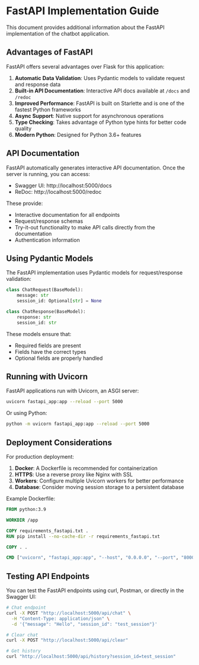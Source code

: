 # FastAPI Implementation Guide

This document provides additional information about the FastAPI implementation of the chatbot application.

## Advantages of FastAPI

FastAPI offers several advantages over Flask for this application:

1. **Automatic Data Validation**: Uses Pydantic models to validate request and response data
2. **Built-in API Documentation**: Interactive API docs available at `/docs` and `/redoc`
3. **Improved Performance**: FastAPI is built on Starlette and is one of the fastest Python frameworks
4. **Async Support**: Native support for asynchronous operations
5. **Type Checking**: Takes advantage of Python type hints for better code quality
6. **Modern Python**: Designed for Python 3.6+ features

## API Documentation

FastAPI automatically generates interactive API documentation. Once the server is running, you can access:

- Swagger UI: http://localhost:5000/docs
- ReDoc: http://localhost:5000/redoc

These provide:
- Interactive documentation for all endpoints
- Request/response schemas
- Try-it-out functionality to make API calls directly from the documentation
- Authentication information

## Using Pydantic Models

The FastAPI implementation uses Pydantic models for request/response validation:

```python
class ChatRequest(BaseModel):
    message: str
    session_id: Optional[str] = None

class ChatResponse(BaseModel):
    response: str
    session_id: str
```

These models ensure that:
- Required fields are present
- Fields have the correct types
- Optional fields are properly handled

## Running with Uvicorn

FastAPI applications run with Uvicorn, an ASGI server:

```bash
uvicorn fastapi_app:app --reload --port 5000
```

Or using Python:

```bash
python -m uvicorn fastapi_app:app --reload --port 5000
```

## Deployment Considerations

For production deployment:

1. **Docker**: A Dockerfile is recommended for containerization
2. **HTTPS**: Use a reverse proxy like Nginx with SSL
3. **Workers**: Configure multiple Uvicorn workers for better performance
4. **Database**: Consider moving session storage to a persistent database

Example Dockerfile:

```dockerfile
FROM python:3.9

WORKDIR /app

COPY requirements_fastapi.txt .
RUN pip install --no-cache-dir -r requirements_fastapi.txt

COPY . .

CMD ["uvicorn", "fastapi_app:app", "--host", "0.0.0.0", "--port", "8000"]
```

## Testing API Endpoints

You can test the FastAPI endpoints using curl, Postman, or directly in the Swagger UI:

```bash
# Chat endpoint
curl -X POST "http://localhost:5000/api/chat" \
  -H "Content-Type: application/json" \
  -d '{"message": "Hello", "session_id": "test_session"}'

# Clear chat
curl -X POST "http://localhost:5000/api/clear"

# Get history
curl "http://localhost:5000/api/history?session_id=test_session"
```